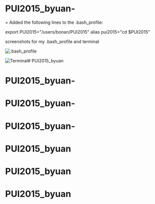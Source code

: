 # PUI2015_byuan-
=
Added the following lines to the .bash_profile:

export PUI2015="/users/bonan/PUI2015"
alias pui2015="cd $PUI2015"

screenshots for my .bash_profile and terminal

![.bash_profile](https://github.com/bonanyuan/PUI2015_byuan-/blob/master/Screen%20Shot%202015-09-14%20at%2011.56.19%20AM.png ".bash_profile")

![Terminal](https://github.com/bonanyuan/PUI2015_byuan-/blob/master/Screen%20Shot%202015-09-14%20at%2011.57.25%20AM.png "Terminal")# PUI2015_byuan
# PUI2015_byuan-
# PUI2015_byuan-
# PUI2015_byuan-
# PUI2015_byuan
# PUI2015_byuan
# PUI2015_byuan
